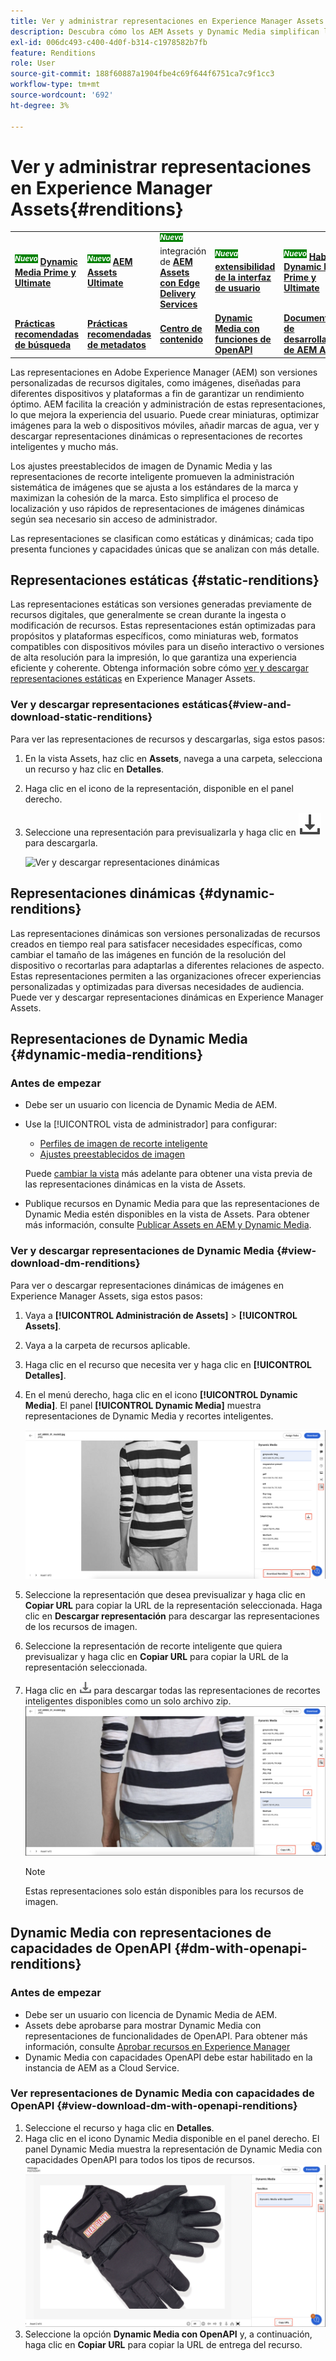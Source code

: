```yaml
---
title: Ver y administrar representaciones en Experience Manager Assets
description: Descubra cómo los AEM Assets y Dynamic Media simplifican la administración eficaz de imágenes con representaciones de imágenes estáticas y dinámicas.
exl-id: 006dc493-c400-4d0f-b314-c1978582b7fb
feature: Renditions
role: User
source-git-commit: 188f60887a1904fbe4c69f644f6751ca7c9f1cc3
workflow-type: tm+mt
source-wordcount: '692'
ht-degree: 3%

---
```


# Ver y administrar representaciones en Experience Manager Assets{#renditions}

<table>
    <tr>
        <td>
            <sup style= "background-color:#008000; color:#FFFFFF; font-weight:bold"><i>Nuevo</i></sup> <a href="/help/assets/dynamic-media/dm-prime-ultimate.md"><b>Dynamic Media Prime y Ultimate</b></a>
        </td>
        <td>
            <sup style= "background-color:#008000; color:#FFFFFF; font-weight:bold"><i>Nuevo</i></sup> <a href="/help/assets/assets-ultimate-overview.md"><b>AEM Assets Ultimate</b></a>
        </td>
        <td>
            <sup style= "background-color:#008000; color:#FFFFFF; font-weight:bold"><i>Nueva</i></sup> integración de <a href="/help/assets/integrate-aem-assets-edge-delivery-services.md"><b>AEM Assets con Edge Delivery Services</b></a>
        </td>
        <td>
            <sup style= "background-color:#008000; color:#FFFFFF; font-weight:bold"><i>Nueva</i></sup> <a href="/help/assets/aem-assets-view-ui-extensibility.md"><b>extensibilidad de la interfaz de usuario</b></a>
        </td>
          <td>
            <sup style= "background-color:#008000; color:#FFFFFF; font-weight:bold"><i>Nuevo</i></sup> <a href="/help/assets/dynamic-media/enable-dynamic-media-prime-and-ultimate.md"><b>Habilitar Dynamic Media Prime y Ultimate</b></a>
        </td>
    </tr>
    <tr>
        <td>
            <a href="/help/assets/search-best-practices.md"><b>Prácticas recomendadas de búsqueda</b></a>
        </td>
        <td>
            <a href="/help/assets/metadata-best-practices.md"><b>Prácticas recomendadas de metadatos</b></a>
        </td>
        <td>
            <a href="/help/assets/product-overview.md"><b>Centro de contenido</b></a>
        </td>
        <td>
            <a href="/help/assets/dynamic-media-open-apis-overview.md"><b>Dynamic Media con funciones de OpenAPI</b></a>
        </td>
        <td>
            <a href="https://developer.adobe.com/experience-cloud/experience-manager-apis/"><b>Documentación de desarrollador de AEM Assets</b></a>
        </td>
    </tr>
</table>

Las representaciones en Adobe Experience Manager (AEM) son versiones personalizadas de recursos digitales, como imágenes, diseñadas para diferentes dispositivos y plataformas a fin de garantizar un rendimiento óptimo. AEM facilita la creación y administración de estas representaciones, lo que mejora la experiencia del usuario. Puede crear miniaturas, optimizar imágenes para la web o dispositivos móviles, añadir marcas de agua, ver y descargar representaciones dinámicas o representaciones de recortes inteligentes y mucho más.

Los ajustes preestablecidos de imagen de Dynamic Media y las representaciones de recorte inteligente promueven la administración sistemática de imágenes que se ajusta a los estándares de la marca y maximizan la cohesión de la marca. Esto simplifica el proceso de localización y uso rápidos de representaciones de imágenes dinámicas según sea necesario sin acceso de administrador.

Las representaciones se clasifican como estáticas y dinámicas; cada tipo presenta funciones y capacidades únicas que se analizan con más detalle.

## Representaciones estáticas {#static-renditions}

Las representaciones estáticas son versiones generadas previamente de recursos digitales, que generalmente se crean durante la ingesta o modificación de recursos. Estas representaciones están optimizadas para propósitos y plataformas específicos, como miniaturas web, formatos compatibles con dispositivos móviles para un diseño interactivo o versiones de alta resolución para la impresión, lo que garantiza una experiencia eficiente y coherente.
Obtenga información sobre cómo [ver y descargar representaciones estáticas](#view-and-download-static-renditions) en Experience Manager Assets.

### Ver y descargar representaciones estáticas{#view-and-download-static-renditions}

Para ver las representaciones de recursos y descargarlas, siga estos pasos:

1. En la vista Assets, haz clic en **Assets**, navega a una carpeta, selecciona un recurso y haz clic en **Detalles**.
1. Haga clic en el icono de la representación, disponible en el panel derecho.
1. Seleccione una representación para previsualizarla y haga clic en ![icono de descarga](/help/assets/assets/download-icon.svg) para descargarla.

   ![Ver y descargar representaciones dinámicas](/help/assets/assets/view-download-static-rendition.png)

## Representaciones dinámicas {#dynamic-renditions}

Las representaciones dinámicas son versiones personalizadas de recursos creados en tiempo real para satisfacer necesidades específicas, como cambiar el tamaño de las imágenes en función de la resolución del dispositivo o recortarlas para adaptarlas a diferentes relaciones de aspecto.
Estas representaciones permiten a las organizaciones ofrecer experiencias personalizadas y optimizadas para diversas necesidades de audiencia. Puede ver y descargar representaciones dinámicas en Experience Manager Assets.

## Representaciones de Dynamic Media {#dynamic-media-renditions}

### Antes de empezar

* Debe ser un usuario con licencia de Dynamic Media de AEM.
* Use la [!UICONTROL vista de administrador] para configurar:
   * [Perfiles de imagen de recorte inteligente](/help/assets/dynamic-media/image-profiles.md#creating-image-profiles)
   * [Ajustes preestablecidos de imagen](/help/assets/dynamic-media/managing-image-presets.md)

  Puede [cambiar la vista](/help/assets/assets-view-introduction.md#how-to-access-assets-view) más adelante para obtener una vista previa de las representaciones dinámicas en la vista de Assets.
* Publique recursos en Dynamic Media para que las representaciones de Dynamic Media estén disponibles en la vista de Assets. Para obtener más información, consulte [Publicar Assets en AEM y Dynamic Media](https://experienceleague.adobe.com/es/docs/experience-manager-cloud-service/content/assets/assets-view/publish-assets-to-aem-and-dm).


### Ver y descargar representaciones de Dynamic Media {#view-download-dm-renditions}

Para ver o descargar representaciones dinámicas de imágenes en Experience Manager Assets, siga estos pasos:

1. Vaya a **[!UICONTROL Administración de Assets]** > **[!UICONTROL Assets]**.

1. Vaya a la carpeta de recursos aplicable.

1. Haga clic en el recurso que necesita ver y haga clic en **[!UICONTROL Detalles]**.

1. En el menú derecho, haga clic en el icono **[!UICONTROL Dynamic Media]**. El panel **[!UICONTROL Dynamic Media]** muestra representaciones de Dynamic Media y recortes inteligentes.

   ![representaciones dinámicas](/help/assets/assets/dm-scene7-renditions.png)
   <!-- ![dynamic renditions](assets/preset_smart_crop_view.png) -->

1. Seleccione la representación que desea previsualizar y haga clic en **Copiar URL** para copiar la URL de la representación seleccionada. Haga clic en **Descargar representación** para descargar las representaciones de los recursos de imagen.
1. Seleccione la representación de recorte inteligente que quiera previsualizar y haga clic en **Copiar URL** para copiar la URL de la representación seleccionada.
1. Haga clic en ![icono de descarga](assets/do-not-localize/download-icon.png) para descargar todas las representaciones de recortes inteligentes disponibles como un solo archivo zip.
   ![icono de descarga](/help/assets/assets/smartcrop-rendition.png)

   >[!NOTE]
   >
   >Estas representaciones solo están disponibles para los recursos de imagen.

## Dynamic Media con representaciones de capacidades de OpenAPI {#dm-with-openapi-renditions}

### Antes de empezar

* Debe ser un usuario con licencia de Dynamic Media de AEM.
* Assets debe aprobarse para mostrar Dynamic Media con representaciones de funcionalidades de OpenAPI. Para obtener más información, consulte [Aprobar recursos en Experience Manager](/help/assets/approve-assets.md#copy-delivery-url-approved-assets)
* Dynamic Media con capacidades OpenAPI debe estar habilitado en la instancia de AEM as a Cloud Service.

### Ver representaciones de Dynamic Media con capacidades de OpenAPI {#view-download-dm-with-openapi-renditions}

1. Seleccione el recurso y haga clic en **Detalles**.
1. Haga clic en el icono Dynamic Media disponible en el panel derecho. El panel Dynamic Media muestra la representación de Dynamic Media con capacidades OpenAPI para todos los tipos de recursos.
   ![icono de descarga](/help/assets/assets/dm-with-open-api-copy-url.png)
1. Seleccione la opción **Dynamic Media con OpenAPI** y, a continuación, haga clic en **Copiar URL** para copiar la URL de entrega del recurso.


